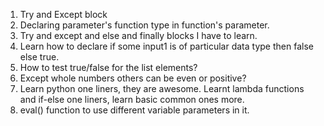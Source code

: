 1. Try and Except block
2. Declaring parameter's function type in function's parameter.
3. Try and except and else and finally blocks I have to learn.
4. Learn how to declare if some input1 is of particular data type then false else true.
5. How to test true/false for the list elements?
6. Except whole numbers others can be even or positive?
7. Learn python one liners, they are awesome. Learnt lambda functions and if-else one liners, learn basic common ones more.
8. eval() function to use different variable parameters in it.